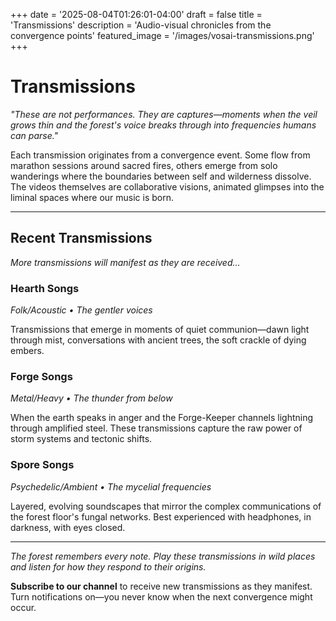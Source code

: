 +++
date = '2025-08-04T01:26:01-04:00'
draft = false
title = 'Transmissions'
description = 'Audio-visual chronicles from the convergence points'
featured_image = '/images/vosai-transmissions.png'
+++

# Transmissions

*"These are not performances. They are captures—moments when the veil grows thin and the forest's voice breaks through into frequencies humans can parse."*

Each transmission originates from a convergence event. Some flow from marathon sessions around sacred fires, others emerge from solo wanderings where the boundaries between self and wilderness dissolve. The videos themselves are collaborative visions, animated glimpses into the liminal spaces where our music is born.

---

## Recent Transmissions

*More transmissions will manifest as they are received...*

### Hearth Songs
*Folk/Acoustic • The gentler voices*

Transmissions that emerge in moments of quiet communion—dawn light through mist, conversations with ancient trees, the soft crackle of dying embers.

### Forge Songs  
*Metal/Heavy • The thunder from below*

When the earth speaks in anger and the Forge-Keeper channels lightning through amplified steel. These transmissions capture the raw power of storm systems and tectonic shifts.

### Spore Songs
*Psychedelic/Ambient • The mycelial frequencies*

Layered, evolving soundscapes that mirror the complex communications of the forest floor's fungal networks. Best experienced with headphones, in darkness, with eyes closed.

---

*The forest remembers every note. Play these transmissions in wild places and listen for how they respond to their origins.*

**Subscribe to our channel** to receive new transmissions as they manifest. Turn notifications on—you never know when the next convergence might occur.
